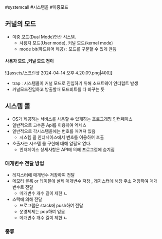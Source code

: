#systemcall #시스템콜 #이중모드
## 커널의 모드
- 이중 모드(Dual Mode)연산 시스템.
	- 사용자 모드(User mode), 커널 모드(kernel mode)
	- mode bit(하드웨어 제공) : 모드를 구분할 수 있게 만듬
#### 사용자 모드 ,커널 모드 전이
![[assets/스크린샷 2024-04-14 오후 4.20.09.png|400]]
- trap : 시스템콜이 커널 모드로 진입하기 위해 소프트웨어 인터럽트 발생
- 커널모드진입하고 방출할때 모드비트를 다 바꾸는 듯

## 시스템 콜
- OS가 제공하는 서비스를 사용할 수 있게하는 프로그래밍 인터페이스
- 일반적으로 고수준 Api를 이용하여 엑세스
- 일반적으로 각시스템콜에는 번호를 매겨져 있음
	- 시스템 콜 인터페이스에서 번호를 이용하여 호출
- 호출자는 시스템 콜 구현에 대해 알필요 없다.
	- 인터페이스 상세사항은 API에 의해 프로그램에 숨겨짐
### 매개변수 전달 방법
- 레지스터에 매개변수 저장하여 전달
- 메모리 블록 or 테이블에 실제 매개변수 저장 , 레지스터에 해당 주소 저장하여 매개변수로 전달
	- 메개변수 개수 길이 제한 ㄴ
- 스택에 의해 전달
	- 프로그램은 stack에 push하여 전달
	- 운영체제는 pop하여 얻음
	- 메개변수 개수 길이 제한 ㄴ
### 종류
